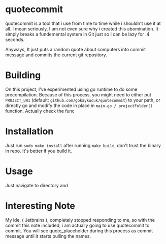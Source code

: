 # quotecommit

quotecommit is a tool that i use from time to time while i shouldn't use it at all. I mean seriously, I am not even sure why i created this abomination. It simply breaks a fundemental system in Git just so I can be lazy for .4 seconds. 

Anyways, It just puts a random quote about computers into commit message and commits the current git repository.

# Building

On this project, I've experimented using go runtime to do some precompilation. Because of this process, you might need
 to either put `PROJECT_URI` (default: `github.com/gokaykucuk/quotecommit`) to your path, or directly go and modify the code in place in `main.go / projectFolder()` function. Actually check the func

# Installation

Just run `sudo make install` after running `make build`, don't trust the binary in repo. It's better if you build it.

# Usage

Just navigate to directory and

# Interesting Note

My ide, ( Jetbrains ), completely stopped responding to me, so with the commit this note included, i am actually going to use quotecommit to commit. You will see quote_placeholder during this process as commit message until it starts pulling the names.
 